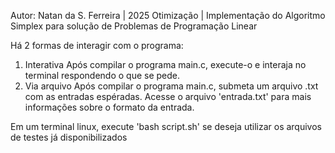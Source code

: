 Autor: Natan da S. Ferreira | 2025
Otimização | Implementação do Algoritmo Simplex para solução de Problemas de Programação Linear

Há 2 formas de interagir com o programa:
1. Interativa
Após compilar o programa main.c, execute-o e interaja no terminal respondendo o que se pede.
2. Via arquivo
Após compilar o programa main.c, submeta um arquivo .txt com as entradas espéradas. Acesse o arquivo 'entrada.txt' para mais informações sobre o formato da entrada.

Em um terminal linux, execute 'bash script.sh' se deseja utilizar os arquivos de testes já disponibilizados